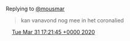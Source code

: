 Replying to [@mousmar](https://twitter.com/mousmar/status/1245038239909634049)

> kan vanavond nog mee in het coronalied

<img src="../../media/tweet.ico" width="12" /> [Tue Mar 31 17:21:45 +0000 2020](https://twitter.com/DromerDenker/status/1245038588682735616)